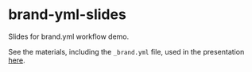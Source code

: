# brand-yml-slides

Slides for brand.yml workflow demo.

See the materials, including the `_brand.yml` file, used in the presentation [here](https://github.com/skaltman/brand-yml-blog/tree/main). 
